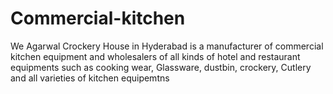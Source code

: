 # Commercial-kitchen
 We Agarwal Crockery House in Hyderabad is a manufacturer of commercial kitchen equipment and wholesalers of all kinds of hotel and restaurant equipments such as cooking wear, Glassware, dustbin, crockery, Cutlery and all varieties of kitchen equipemtns
